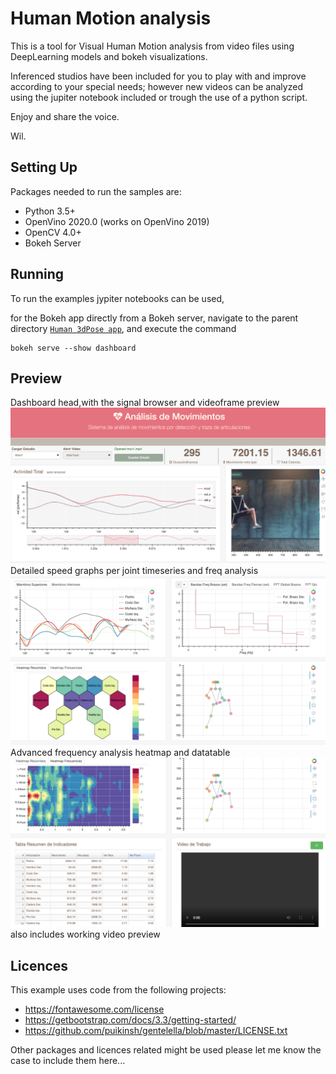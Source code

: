 # Human Motion analysis

This is a tool for Visual Human Motion analysis from video files using DeepLearning models and bokeh visualizations.

Inferenced studios have been included for you to play with and improve according to your special needs; however new videos can be analyzed using the jupiter notebook included or trough the use of a python script.

Enjoy and share the voice.

Wil.

## Setting Up
Packages needed to run the samples are:
- Python 3.5+
- OpenVino 2020.0 (works on OpenVino 2019)
- OpenCV 4.0+
- Bokeh Server


## Running
To run the examples jypiter notebooks can be used,

for the Bokeh app directly from a Bokeh server, navigate to the parent directory
[`Human 3dPose app`](https://github.com/rwilmar/human3dPose.git),
and execute the command

    bokeh serve --show dashboard

## Preview
Dashboard head,with the signal browser and videoframe preview
![Head and Main Speed signal browser](/images/screenshot1.png)
Detailed speed graphs per joint timeseries and freq analysis
![Detail Speed per joint](/images/screenshot2.png)
Advanced frequency analysis heatmap and datatable
![Advanced Frequency analysis](/images/screenshot3.png)
also includes working video preview

## Licences

This example uses code from the following projects:

* https://fontawesome.com/license
* https://getbootstrap.com/docs/3.3/getting-started/
* https://github.com/puikinsh/gentelella/blob/master/LICENSE.txt

Other packages and licences related might be used please let me know the case to include them here... 
